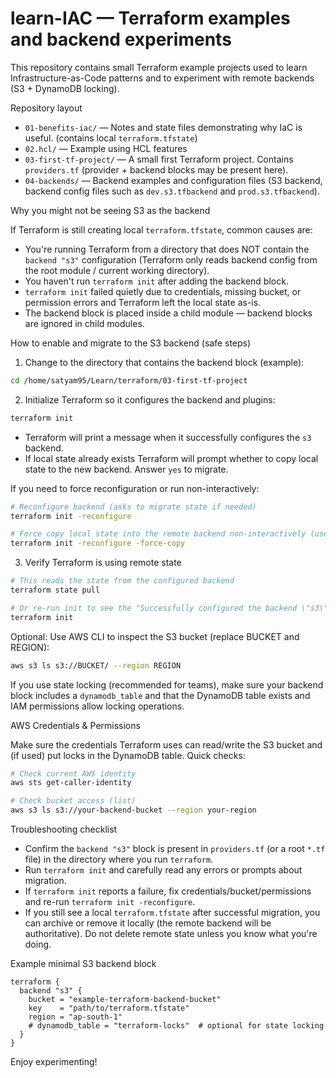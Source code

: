 # learn-IAC — Terraform examples and backend experiments

This repository contains small Terraform example projects used to learn Infrastructure-as-Code patterns and to experiment with remote backends (S3 + DynamoDB locking).

Repository layout

- `01-benefits-iac/` — Notes and state files demonstrating why IaC is useful. (contains local `terraform.tfstate`)
- `02.hcl/` — Example using HCL features
- `03-first-tf-project/` — A small first Terraform project. Contains `providers.tf` (provider + backend blocks may be present here).
- `04-backends/` — Backend examples and configuration files (S3 backend, backend config files such as `dev.s3.tfbackend` and `prod.s3.tfbackend`).

Why you might not be seeing S3 as the backend

If Terraform is still creating local `terraform.tfstate`, common causes are:

- You're running Terraform from a directory that does NOT contain the `backend "s3"` configuration (Terraform only reads backend config from the root module / current working directory).
- You haven't run `terraform init` after adding the backend block.
- `terraform init` failed quietly due to credentials, missing bucket, or permission errors and Terraform left the local state as-is.
- The backend block is placed inside a child module — backend blocks are ignored in child modules.

How to enable and migrate to the S3 backend (safe steps)

1) Change to the directory that contains the backend block (example):

```bash
cd /home/satyam95/Learn/terraform/03-first-tf-project
```

2) Initialize Terraform so it configures the backend and plugins:

```bash
terraform init
```

- Terraform will print a message when it successfully configures the `s3` backend.
- If local state already exists Terraform will prompt whether to copy local state to the new backend. Answer `yes` to migrate.

If you need to force reconfiguration or run non-interactively:

```bash
# Reconfigure backend (asks to migrate state if needed)
terraform init -reconfigure

# Force copy local state into the remote backend non-interactively (use carefully)
terraform init -reconfigure -force-copy
```

3) Verify Terraform is using remote state

```bash
# This reads the state from the configured backend
terraform state pull

# Or re-run init to see the "Successfully configured the backend \"s3\"" message
terraform init
```

Optional: Use AWS CLI to inspect the S3 bucket (replace BUCKET and REGION):

```bash
aws s3 ls s3://BUCKET/ --region REGION
```

If you use state locking (recommended for teams), make sure your backend block includes a `dynamodb_table` and that the DynamoDB table exists and IAM permissions allow locking operations.

AWS Credentials & Permissions

Make sure the credentials Terraform uses can read/write the S3 bucket and (if used) put locks in the DynamoDB table. Quick checks:

```bash
# Check current AWS identity
aws sts get-caller-identity

# Check bucket access (list)
aws s3 ls s3://your-backend-bucket --region your-region
```

Troubleshooting checklist

- Confirm the `backend "s3"` block is present in `providers.tf` (or a root `*.tf` file) in the directory where you run `terraform`.
- Run `terraform init` and carefully read any errors or prompts about migration.
- If `terraform init` reports a failure, fix credentials/bucket/permissions and re-run `terraform init -reconfigure`.
- If you still see a local `terraform.tfstate` after successful migration, you can archive or remove it locally (the remote backend will be authoritative). Do not delete remote state unless you know what you're doing.

Example minimal S3 backend block

```hcl
terraform {
  backend "s3" {
    bucket = "example-terraform-backend-bucket"
    key    = "path/to/terraform.tfstate"
    region = "ap-south-1"
    # dynamodb_table = "terraform-locks"  # optional for state locking
  }
}
```
Enjoy experimenting!